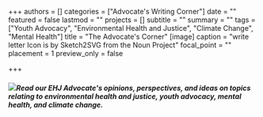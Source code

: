 +++
authors = []
categories = ["Advocate's Writing Corner"]
date = ""
featured = false
lastmod = ""
projects = []
subtitle = ""
summary = ""
tags = ["Youth Advocacy", "Environmental Health and Justice", "Climate Change", "Mental Health"]
title = "The Advocate's Corner"
[image]
caption = "write letter Icon is by Sketch2SVG from the Noun Project"
focal_point = ""
placement = 1
preview_only = false

+++
##### ![](/uploads/ehj-noun_write-letter_small.png)Read our EHJ Advocate's opinions, perspectives, and ideas on topics relating to environmental health and justice, youth advocacy, mental health, and climate change.